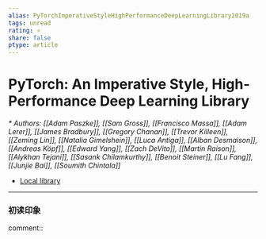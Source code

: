 ```yaml
---
alias: PyTorchImperativeStyleHighPerformanceDeepLearningLibrary2019a
tags: unread
rating: ⭐
share: false
ptype: article
---
```


# PyTorch: An Imperative Style, High-Performance Deep Learning Library
<cite>* Authors: [[Adam Paszke]], [[Sam Gross]], [[Francisco Massa]], [[Adam Lerer]], [[James Bradbury]], [[Gregory Chanan]], [[Trevor Killeen]], [[Zeming Lin]], [[Natalia Gimelshein]], [[Luca Antiga]], [[Alban Desmaison]], [[Andreas Köpf]], [[Edward Yang]], [[Zach DeVito]], [[Martin Raison]], [[Alykhan Tejani]], [[Sasank Chilamkurthy]], [[Benoit Steiner]], [[Lu Fang]], [[Junjie Bai]], [[Soumith Chintala]]</cite>


* [Local library](zotero://select/items/1_67CARQBW)

***

### 初读印象

comment:: 


